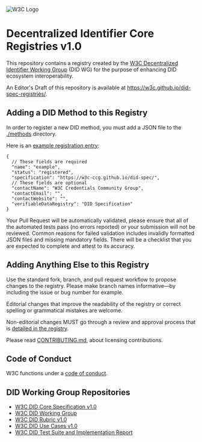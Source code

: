 ![W3C Logo](https://www.w3.org/Icons/w3c_home)

# Decentralized Identifier Core Registries v1.0

This repository contains a registry created by the
[W3C Decentralized Identifier Working Group](https://www.w3.org/2019/did-wg/)
(DID WG) for the purpose of enhancing DID ecosystem interoperability.

An Editor's Draft of this repository is available at
https://w3c.github.io/did-spec-registries/.

## Adding a DID Method to this Registry

In order to register a new DID method, you must add a JSON file 
to the [./methods](./methods) directory.

Here is an [example registration entry](https://w3c.github.io/did-spec-registries/methods/example.json):

```jsonc
{
  // These fields are required
  "name": "example",
  "status": "registered",
  "specification": "https://w3c-ccg.github.io/did-spec/",
  // These fields are optional
  "contactName": "W3C Credentials Community Group",
  "contactEmail": "",
  "contactWebsite": "",
  "verifiableDataRegistry": "DID Specification"
}
```

Your Pull Request will be automatically validated, please ensure 
that all of the automated tests pass (no errors reported) or 
your submission will not be reviewed. Common reasons for failed 
validation includes invalidly formatted JSON files and missing 
mandatory fields. There will be a checklist that you are expected 
to complete and attest to its accuracy.

## Adding Anything Else to this Registry

Use the standard fork, branch, and pull request workflow to propose changes to
the registry. Please make branch names informative—by including the issue or
bug number for example.

Editorial changes that improve the readability of the registry or correct
spelling or grammatical mistakes are welcome.

Non-editorial changes MUST go through a review and approval process that is
[detailed in the registry](https://w3c.github.io/did-spec-registries/#the-registration-process).

Please read [CONTRIBUTING.md](CONTRIBUTING.md), about licensing contributions.

## Code of Conduct

W3C functions under a [code of conduct](https://www.w3.org/Consortium/cepc/).

## DID Working Group Repositories

- [W3C DID Core Specification v1.0](https://github.com/w3c/did-core)
- [W3C DID Working Group](https://github.com/w3c/did-wg)
- [W3C DID Rubric v1.0](https://github.com/w3c/did-rubric)
- [W3C DID Use Cases v1.0](https://github.com/w3c/did-use-cases)
- [W3C DID Test Suite and Implementation Report](https://github.com/w3c/did-test-suite)
